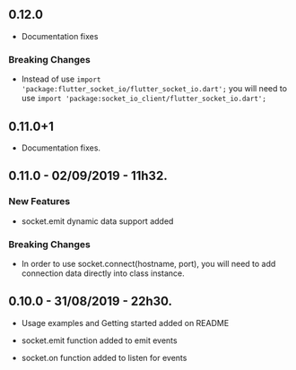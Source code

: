 ## 0.12.0

* Documentation fixes

### Breaking Changes

* Instead of use
`import 'package:flutter_socket_io/flutter_socket_io.dart';`
you will need to use
`import 'package:socket_io_client/flutter_socket_io.dart';`

## 0.11.0+1

* Documentation fixes.

## 0.11.0 - 02/09/2019 - 11h32.

### New Features

* socket.emit dynamic data support added

### Breaking Changes

* In order to use socket.connect(hostname, port), you will need to add connection data directly into class instance.

## 0.10.0 - 31/08/2019 - 22h30.

* Usage examples and Getting started added on README

* socket.emit function added to emit events

* socket.on function added to listen for events